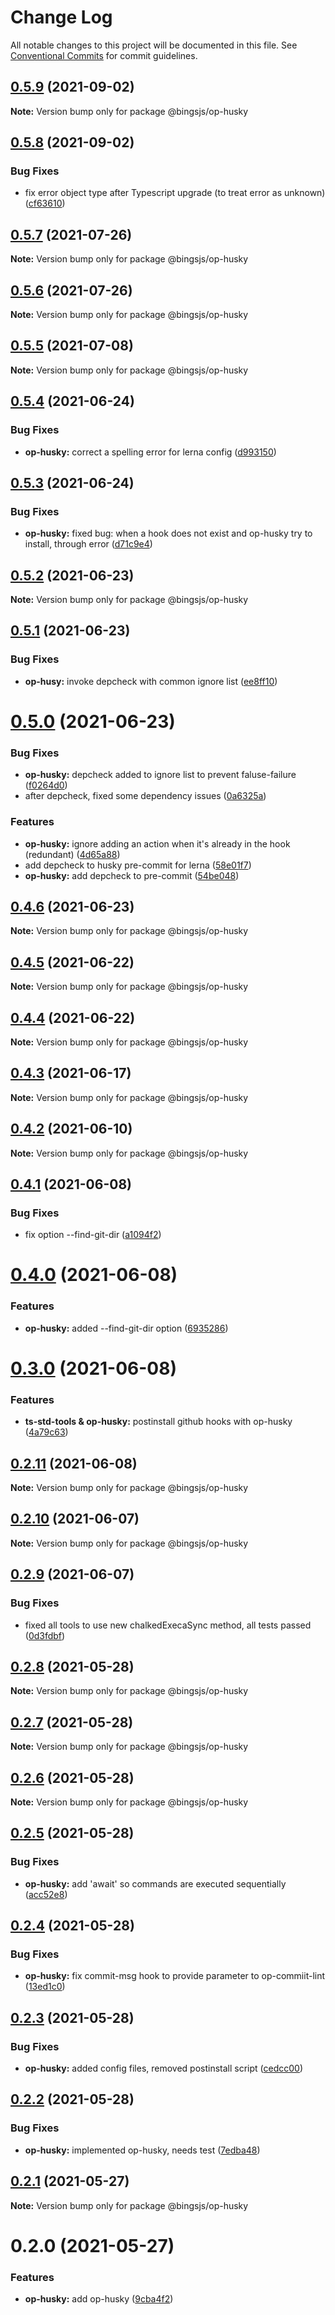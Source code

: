 # Change Log

All notable changes to this project will be documented in this file.
See [Conventional Commits](https://conventionalcommits.org) for commit guidelines.

## [0.5.9](https://github.com/bingtimren/op-tools/compare/@bingsjs/op-husky@0.5.8...@bingsjs/op-husky@0.5.9) (2021-09-02)

**Note:** Version bump only for package @bingsjs/op-husky





## [0.5.8](https://github.com/bingtimren/op-tools/compare/@bingsjs/op-husky@0.5.7...@bingsjs/op-husky@0.5.8) (2021-09-02)


### Bug Fixes

* fix error object type after Typescript upgrade (to treat error as unknown) ([cf63610](https://github.com/bingtimren/op-tools/commit/cf636107372ec1c519ee208c4d2fd621d16d4d4b))





## [0.5.7](https://github.com/bingtimren/op-tools/compare/@bingsjs/op-husky@0.5.6...@bingsjs/op-husky@0.5.7) (2021-07-26)

**Note:** Version bump only for package @bingsjs/op-husky





## [0.5.6](https://github.com/bingtimren/op-tools/compare/@bingsjs/op-husky@0.5.5...@bingsjs/op-husky@0.5.6) (2021-07-26)

**Note:** Version bump only for package @bingsjs/op-husky





## [0.5.5](https://github.com/bingtimren/op-tools/compare/@bingsjs/op-husky@0.5.4...@bingsjs/op-husky@0.5.5) (2021-07-08)

**Note:** Version bump only for package @bingsjs/op-husky





## [0.5.4](https://github.com/bingtimren/op-tools/compare/@bingsjs/op-husky@0.5.3...@bingsjs/op-husky@0.5.4) (2021-06-24)


### Bug Fixes

* **op-husky:** correct a spelling error for lerna config ([d993150](https://github.com/bingtimren/op-tools/commit/d993150b8e85d5090f711fcd6a0fda44b7d3e4ee))





## [0.5.3](https://github.com/bingtimren/op-tools/compare/@bingsjs/op-husky@0.5.2...@bingsjs/op-husky@0.5.3) (2021-06-24)


### Bug Fixes

* **op-husky:** fixed bug: when a hook does not exist and op-husky try to install, through error ([d71c9e4](https://github.com/bingtimren/op-tools/commit/d71c9e42d456198867a209774d26cdc288babf72))





## [0.5.2](https://github.com/bingtimren/op-tools/compare/@bingsjs/op-husky@0.5.1...@bingsjs/op-husky@0.5.2) (2021-06-23)

**Note:** Version bump only for package @bingsjs/op-husky





## [0.5.1](https://github.com/bingtimren/op-tools/compare/@bingsjs/op-husky@0.5.0...@bingsjs/op-husky@0.5.1) (2021-06-23)


### Bug Fixes

* **op-husy:** invoke depcheck with common ignore list ([ee8ff10](https://github.com/bingtimren/op-tools/commit/ee8ff100db8e8caf849ecd5ed6b914cb9a433396))





# [0.5.0](https://github.com/bingtimren/op-tools/compare/@bingsjs/op-husky@0.4.6...@bingsjs/op-husky@0.5.0) (2021-06-23)


### Bug Fixes

* **op-husky:** depcheck added to ignore list to prevent faluse-failure ([f0264d0](https://github.com/bingtimren/op-tools/commit/f0264d09c0c2d4bc1d2fc12df4e2b0b32c00e702))
* after depcheck, fixed some dependency issues ([0a6325a](https://github.com/bingtimren/op-tools/commit/0a6325aa844ddd02159dbf540313219a84088848))


### Features

* **op-husky:** ignore adding an action when it's already in the hook (redundant) ([4d65a88](https://github.com/bingtimren/op-tools/commit/4d65a8865ab1dfd2de00f1417e0cce68e296ee3b))
* add depcheck to husky pre-commit for lerna ([58e01f7](https://github.com/bingtimren/op-tools/commit/58e01f7c8832a82f8eb7c4d0f031ff8e21a61188))
* **op-husky:** add depcheck to pre-commit ([54be048](https://github.com/bingtimren/op-tools/commit/54be048961f973421fcb2927602ad74aac751ec6))





## [0.4.6](https://github.com/bingtimren/op-tools/compare/@bingsjs/op-husky@0.4.5...@bingsjs/op-husky@0.4.6) (2021-06-23)

**Note:** Version bump only for package @bingsjs/op-husky





## [0.4.5](https://github.com/bingtimren/op-tools/compare/@bingsjs/op-husky@0.4.4...@bingsjs/op-husky@0.4.5) (2021-06-22)

**Note:** Version bump only for package @bingsjs/op-husky





## [0.4.4](https://github.com/bingtimren/op-tools/compare/@bingsjs/op-husky@0.4.3...@bingsjs/op-husky@0.4.4) (2021-06-22)

**Note:** Version bump only for package @bingsjs/op-husky





## [0.4.3](https://github.com/bingtimren/op-tools/compare/@bingsjs/op-husky@0.4.2...@bingsjs/op-husky@0.4.3) (2021-06-17)

**Note:** Version bump only for package @bingsjs/op-husky





## [0.4.2](https://github.com/bingtimren/op-tools/compare/@bingsjs/op-husky@0.4.1...@bingsjs/op-husky@0.4.2) (2021-06-10)

**Note:** Version bump only for package @bingsjs/op-husky





## [0.4.1](https://github.com/bingtimren/op-tools/compare/@bingsjs/op-husky@0.4.0...@bingsjs/op-husky@0.4.1) (2021-06-08)


### Bug Fixes

* fix option --find-git-dir ([a1094f2](https://github.com/bingtimren/op-tools/commit/a1094f2523dd691ad9fa673c1e383de620f2e296))





# [0.4.0](https://github.com/bingtimren/op-tools/compare/@bingsjs/op-husky@0.3.0...@bingsjs/op-husky@0.4.0) (2021-06-08)


### Features

* **op-husky:** added --find-git-dir option ([6935286](https://github.com/bingtimren/op-tools/commit/69352860a8f71fdd53dae6940223c1cba41ae06e))





# [0.3.0](https://github.com/bingtimren/op-tools/compare/@bingsjs/op-husky@0.2.11...@bingsjs/op-husky@0.3.0) (2021-06-08)


### Features

* **ts-std-tools & op-husky:** postinstall github hooks with op-husky ([4a79c63](https://github.com/bingtimren/op-tools/commit/4a79c639554d404473d153a97671e499a6242197))





## [0.2.11](https://github.com/bingtimren/op-tools/compare/@bingsjs/op-husky@0.2.10...@bingsjs/op-husky@0.2.11) (2021-06-08)

**Note:** Version bump only for package @bingsjs/op-husky





## [0.2.10](https://github.com/bingtimren/op-tools/compare/@bingsjs/op-husky@0.2.9...@bingsjs/op-husky@0.2.10) (2021-06-07)

**Note:** Version bump only for package @bingsjs/op-husky





## [0.2.9](https://github.com/bingtimren/op-tools/compare/@bingsjs/op-husky@0.2.8...@bingsjs/op-husky@0.2.9) (2021-06-07)


### Bug Fixes

* fixed all tools to use new chalkedExecaSync method, all tests passed ([0d3fdbf](https://github.com/bingtimren/op-tools/commit/0d3fdbfc7ed2ecdee27e9b4208e0950d5f75aa72))





## [0.2.8](https://github.com/bingtimren/op-tools/compare/@bingsjs/op-husky@0.2.7...@bingsjs/op-husky@0.2.8) (2021-05-28)

**Note:** Version bump only for package @bingsjs/op-husky





## [0.2.7](https://github.com/bingtimren/op-tools/compare/@bingsjs/op-husky@0.2.6...@bingsjs/op-husky@0.2.7) (2021-05-28)

**Note:** Version bump only for package @bingsjs/op-husky





## [0.2.6](https://github.com/bingtimren/op-tools/compare/@bingsjs/op-husky@0.2.5...@bingsjs/op-husky@0.2.6) (2021-05-28)

**Note:** Version bump only for package @bingsjs/op-husky





## [0.2.5](https://github.com/bingtimren/op-tools/compare/@bingsjs/op-husky@0.2.4...@bingsjs/op-husky@0.2.5) (2021-05-28)


### Bug Fixes

* **op-husky:** add 'await' so commands are executed sequentially ([acc52e8](https://github.com/bingtimren/op-tools/commit/acc52e815a41c283d6c8481a1112b38e14e56cc8))





## [0.2.4](https://github.com/bingtimren/op-tools/compare/@bingsjs/op-husky@0.2.3...@bingsjs/op-husky@0.2.4) (2021-05-28)


### Bug Fixes

* **op-husky:** fix commit-msg hook to provide parameter to op-commiit-lint ([13ed1c0](https://github.com/bingtimren/op-tools/commit/13ed1c06f0ac019d57daab561ffdaf094da1e358))





## [0.2.3](https://github.com/bingtimren/op-tools/compare/@bingsjs/op-husky@0.2.2...@bingsjs/op-husky@0.2.3) (2021-05-28)


### Bug Fixes

* **op-husky:** added config files, removed postinstall script ([cedcc00](https://github.com/bingtimren/op-tools/commit/cedcc00ad27d3682a32b71527a5aee76a58bfb7f))





## [0.2.2](https://github.com/bingtimren/op-tools/compare/@bingsjs/op-husky@0.2.1...@bingsjs/op-husky@0.2.2) (2021-05-28)


### Bug Fixes

* **op-husky:** implemented op-husky, needs test ([7edba48](https://github.com/bingtimren/op-tools/commit/7edba48a94117077824a8bc017350c91968eee8a))





## [0.2.1](https://github.com/bingtimren/op-tools/compare/@bingsjs/op-husky@0.2.0...@bingsjs/op-husky@0.2.1) (2021-05-27)

**Note:** Version bump only for package @bingsjs/op-husky





# 0.2.0 (2021-05-27)


### Features

* **op-husky:** add op-husky ([9cba4f2](https://github.com/bingtimren/op-tools/commit/9cba4f2b58a6619e2abe7d28fee09c4de7410ab8))

